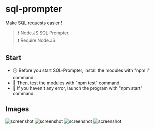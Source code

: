 # sql-prompter
Make SQL requests easier ! <br>
> ❗ Node.JS SQL Prompter. <br>
> ❗ Require Node.JS.

## Start
- 🕙 Before you start SQL-Prompter, install the modules with "npm i" command.
- 🔀 Then, test the modules with "npm test" command.
- 🖤 If you haven't any error, launch the program with "npm start" command.

## Images
![screenshot](https://github.com/Kazzookay/sql-prompter/blob/master/imgs/screenshot0.png "Screenshot")
![screenshot](https://github.com/Kazzookay/sql-prompter/blob/master/imgs/screenshot1.png "Screenshot")
![screenshot](https://github.com/Kazzookay/sql-prompter/blob/master/imgs/screenshot2.png "Screenshot")
![screenshot](https://github.com/Kazzookay/sql-prompter/blob/master/imgs/screenshot3.png "Screenshot")
